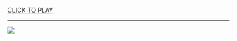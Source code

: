 
<a href="https://premium76.site?title=portal_games_unblocked&ref=13M">CLICK TO PLAY</a></h3>
<hr>

<a href="https://premium76.site?title=portal_games_unblocked&ref=13M"><img src="https://clearcache.store/games.png"></a>


